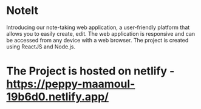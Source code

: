 # NoteIt
Introducing our note-taking web application, a user-friendly platform that allows you to easily create, edit. The web application is responsive and can be accessed from any device with a web browser. The project is created using ReactJS and Node.js.

# The Project is hosted on netlify - https://peppy-maamoul-19b6d0.netlify.app/
